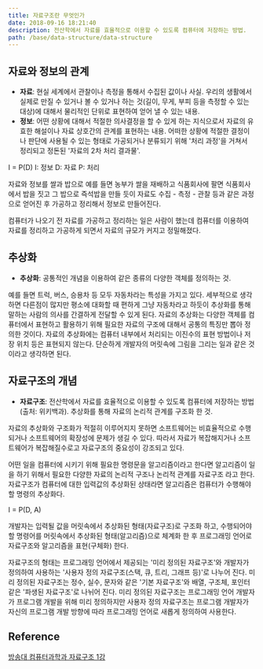 ```yaml
---
title: 자료구조란 무엇인가
date: 2018-09-16 18:21:40
description: 전산학에서 자료를 효율적으로 이용할 수 있도록 컴퓨터에 저장하는 방법.
path: /base/data-structure/data-structure
---
```


## 자료와 정보의 관계

- **자료**: 현실 세계에서 관찰이나 측정을 통해서 수집된 값이나 사실. 우리의 생활에서 실제로 만질 수 있거나 볼 수 있거나 하는 것(길이, 무게, 부피 등을 측정할 수 있는 대상)에 대해서 물리적인 단위로 표현하여 얻어 낼 수 있는 내용.
- **정보**: 어떤 상황에 대해서 적절한 의사결정을 할 수 있게 하는 지식으로서 자료의 유효한 해설이나 자료 상호간의 관계를 표현하는 내용. 어떠한 상황에 적절한 결정이나 판단에 사용될 수 있는 형태로 가공되거나 분류되기 위해 '처리 과정'을 거쳐서 정리되고 정돈된 '자료의 2차 처리 결과물'.

I = P(D)
I: 정보
D: 자료
P: 처리

자료와 정보를 쌀과 밥으로 예를 들면 농부가 쌀을 재배하고 식품회사에 팔면 식품회사에서 밥을 짓고 그 밥으로 즉석밥을 만들 듯이 자료도 수집 - 측정 - 관찰 등과 같은 과정으로 얻어진 후 가공하고 정리해서 정보로 만들어진다.

컴퓨터가 나오기 전 자료를 가공하고 정리하는 일은 사람이 했는데 컴퓨터를 이용하여 자료를 정리하고 가공하게 되면서 자료의 규모가 커지고 정밀해졌다.

## 추상화

- **추상화**: 공통적인 개념을 이용하여 같은 종류의 다양한 객체를 정의하는 것.

예를 들면 트럭, 버스, 승용차 등 모두 자동차라는 특성을 가지고 있다. 세부적으로 생각하면 다른점이 많지만 평소에 대화할 때 편하게 그냥 자동차라고 하듯이 추상화를 통해 말하는 사람의 의사를 간결하게 전달할 수 있게 된다.
자료의 추상화는 다양한 객체를 컴퓨터에서 표현하고 활용하기 위해 필요한 자료의 구조에 대해서 공통의 특징만 뽑아 정의한 것이다. 자료의 추상화에는 컴퓨터 내부에서 처리되는 이진수의 표현 방법이나 저장 위치 등은 표현되지 않는다. 단순하게 개발자의 머릿속에 그림을 그리는 일과 같은 것 이라고 생각하면 된다.

## 자료구조의 개념

- **자료구조**: 전산학에서 자료를 효율적으로 이용할 수 있도록 컴퓨터에 저장하는 방법 (출처: 위키백과). 추상화를 통해 자료의 논리적 관계를 구조화 한 것.

자료의 추상화와 구조화가 적절히 이루어지지 못하면 소프트웨어는 비효율적으로 수행되거나 소프트웨어의 확장성에 문제가 생길 수 있다. 따라서 자료가 복잡해지거나 소프트웨어가 복잡해질수로고 자료구조의 중요성이 강조되고 있다.

어떤 일을 컴퓨터에 시키기 위해 필요한 명령문을 알고리즘이라고 한다면 알고리즘이 일을 하기 위해서 필요한 다양한 자료의 논리적 구조나 논리적 관계를 자료구조 라고 한다.
자료구조가 컴퓨터에 대한 입력값의 추상화된 상태라면 알고리즘은 컴퓨터가 수행해야 할 명령의 추상화다.

I = P(D, A)

개발자는 입력될 값을 머릿속에서 추상화된 형태(자료구조)로 구조화 하고, 수행되어야 할 명령어를 머릿속에서 추상화된 형태(알고리즘)으로 체계화 한 후 프로그래밍 언어로 자료구조와 알고리즘을 표현(구체화) 한다.

자료구조의 형태는 프로그래밍 언어에서 제공되는 '미리 정의된 자료구조'와 개발자가 정의하여 사용하는 '사용자 정의 자료구조(스택, 큐, 트리, 그래프 등)'로 나누어 진다. 미리 정의된 자료구조는 정수, 실수, 문자와 같은 '기본 자료구조'와 배열, 구조체, 포인터 같은 '파생된 자료구조'로 나뉘어 진다.
미리 정의된 자료구조는 프로그래밍 언어 개발자가 프로그램 개발을 위해 미리 정의하지만 사용자 정의 자료구조는 프로그램 개발자가 자신의 프로그램 개발 방향에 따라 프로그래밍 언어로 새롭게 정의하여 사용한다.

## Reference

[방송대 컴퓨터과학과 자료구조 1강](http://press.knou.ac.kr/goods/textBookView.do?condCmdtCode=9788920025679&condLscValue=001&condYr=&condSmst=)
